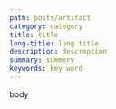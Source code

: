 ```yaml
---
path: posts/artifact
category: category
title: title
long-title: long title
description: descroption
summary: summery
keywords: key word
---
```

body
